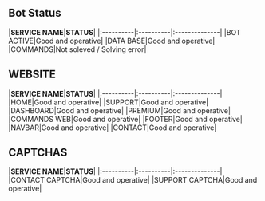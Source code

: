 ## Bot Status

|**SERVICE NAME**|**STATUS**|
|:----------|:----------|:--------------|
|BOT ACTIVE|Good and operative|
|DATA BASE|Good and operative|
|COMMANDS|Not soleved / Solving error|


## WEBSITE

|**SERVICE NAME**|**STATUS**|
|:----------|:----------|:--------------|
|HOME|Good and operative|
|SUPPORT|Good and operative|
|DASHBOARD|Good and operative|
|PREMIUM|Good and operative|
|COMMANDS WEB|Good and operative|
|FOOTER|Good and operative|
|NAVBAR|Good and operative|
|CONTACT|Good and operative|


## CAPTCHAS

|**SERVICE NAME**|**STATUS**|
|:----------|:----------|:--------------|
|CONTACT CAPTCHA|Good and operative|
|SUPPORT CAPTCHA|Good and operative|

